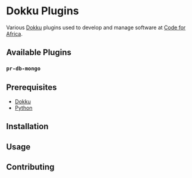# Dokku Plugins

Various [Dokku](https://dokku.com) plugins used to develop and manage software at [Code for Africa](https://codeforafrica.org).

## Available Plugins

### `pr-db-mongo`

## Prerequisites

- [Dokku](https://dokku.com/docs/development/plugin-triggers)
- [Python](https://www.python.org/downloads/)

## Installation

## Usage

## Contributing

